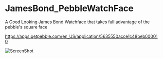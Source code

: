 # JamesBond_PebbleWatchFace
A Good Looking James Bond Watchface that takes full advantage of the pebble's square face

https://apps.getpebble.com/en_US/application/5635550acce1c48beb000010

![ScreenShot](https://raw.github.com/RealAdamSinger/JamesBond_PebbleWatchFace/master/banner.png)
